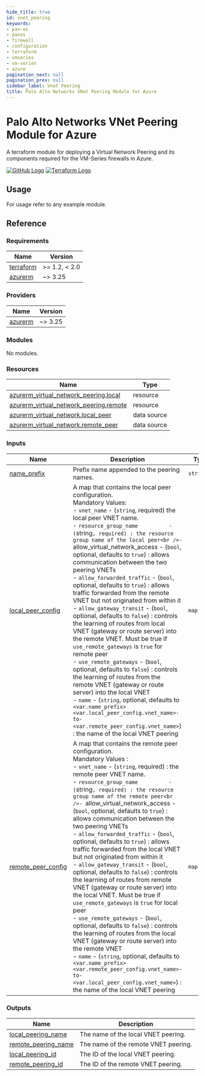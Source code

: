 ```yaml
---
hide_title: true
id: vnet_peering
keywords:
- pan-os
- panos
- firewall
- configuration
- terraform
- vmseries
- vm-series
- azure
pagination_next: null
pagination_prev: null
sidebar_label: Vnet Peering
title: Palo Alto Networks VNet Peering Module for Azure
---
```


# Palo Alto Networks VNet Peering Module for Azure

A terraform module for deploying a Virtual Network Peering and its components required for the VM-Series firewalls in Azure.

[![GitHub Logo](/img/view_on_github.png)](https://github.com/PaloAltoNetworks/terraform-azurerm-vmseries-modules/tree/main/modules/vnet_peering) [![Terraform Logo](/img/view_on_terraform_registry.png)](https://registry.terraform.io/modules/PaloAltoNetworks/vmseries-modules/azurerm/latest/submodules/vnet_peering)

## Usage

For usage refer to any example module.

## Reference
<!-- BEGINNING OF PRE-COMMIT-TERRAFORM DOCS HOOK -->
### Requirements

| Name | Version |
|------|---------|
| <a name="requirement_terraform"></a> [terraform](#requirement\_terraform) | >= 1.2, < 2.0 |
| <a name="requirement_azurerm"></a> [azurerm](#requirement\_azurerm) | ~> 3.25 |

### Providers

| Name | Version |
|------|---------|
| <a name="provider_azurerm"></a> [azurerm](#provider\_azurerm) | ~> 3.25 |

### Modules

No modules.

### Resources

| Name | Type |
|------|------|
| [azurerm_virtual_network_peering.local](https://registry.terraform.io/providers/hashicorp/azurerm/latest/docs/resources/virtual_network_peering) | resource |
| [azurerm_virtual_network_peering.remote](https://registry.terraform.io/providers/hashicorp/azurerm/latest/docs/resources/virtual_network_peering) | resource |
| [azurerm_virtual_network.local_peer](https://registry.terraform.io/providers/hashicorp/azurerm/latest/docs/data-sources/virtual_network) | data source |
| [azurerm_virtual_network.remote_peer](https://registry.terraform.io/providers/hashicorp/azurerm/latest/docs/data-sources/virtual_network) | data source |

### Inputs

| Name | Description | Type | Default | Required |
|------|-------------|------|---------|:--------:|
| <a name="input_name_prefix"></a> [name\_prefix](#input\_name\_prefix) | Prefix name appended to the peering names. | `string` | `""` | no |
| <a name="input_local_peer_config"></a> [local\_peer\_config](#input\_local\_peer\_config) | A map that contains the local peer configuration.<br />Mandatory Values: <br />- `vnet_name`                   - (`string`, required) the local peer VNET name.<br />- `resource_group_name          - (`string`, required) : the resource group name of the local peer<br />- `allow\_virtual\_network\_access - (`bool`, optional, defaults to `true`) : allows communication between the two peering VNETs<br />- `allow_forwarded_traffic`     - (`bool`, optional, defaults to `true`) : allows traffic forwarded from the remote VNET but not originated from within it<br />- `allow_gateway_transit`       - (`bool`, optional, defaults to `false`) : controls the learning of routes from local VNET (gateway or route server) into the remote VNET. Must be true if `use_remote_gateways` is `true` for remote peer<br />- `use_remote_gateways`         - (`bool`, optional, defaults to `false`) : controls the learning of routes from the remote VNET (gateway or route server) into the local VNET<br />- `name`                        - (`string`, optional, defaults to `<var.name_prefix><var.local_peer_config.vnet_name>-to-<var.remote_peer_config.vnet_name>`) : the name of the local VNET peering | `map(any)` | n/a | yes |
| <a name="input_remote_peer_config"></a> [remote\_peer\_config](#input\_remote\_peer\_config) | A map that contains the remote peer configuration.<br />Mandatory Values :<br />- `vnet_name`                   - (`string`, required) : the remote peer VNET name.<br />- `resource_group_name          - (`string`, required) : the resource group name of the remote peer<br />- `allow\_virtual\_network\_access - (`bool`, optional, defaults to `true`) : allows communication between the two peering VNETs<br />- `allow_forwarded_traffic`     - (`bool`, optional, defaults to `true`) : allows traffic forwarded from the local VNET but not originated from within it<br />- `allow_gateway_transit`       - (`bool`, optional, defaults to `false`) : controls the learning of routes from remote VNET (gateway or route server) into the local VNET. Must be true if `use_remote_gateways` is `true` for local peer<br />- `use_remote_gateways`         - (`bool`, optional, defaults to `false`) : controls the learning of routes from the local VNET (gateway or route server) into the remote VNET<br />- `name`                        - (`string`, optional, defaults to `<var.name_prefix><var.remote_peer_config.vnet_name>-to-<var.local_peer_config.vnet_name>`) : the name of the local VNET peering | `map(any)` | n/a | yes |

### Outputs

| Name | Description |
|------|-------------|
| <a name="output_local_peering_name"></a> [local\_peering\_name](#output\_local\_peering\_name) | The name of the local VNET peering. |
| <a name="output_remote_peering_name"></a> [remote\_peering\_name](#output\_remote\_peering\_name) | The name of the remote VNET peering. |
| <a name="output_local_peering_id"></a> [local\_peering\_id](#output\_local\_peering\_id) | The ID of the local VNET peering. |
| <a name="output_remote_peering_id"></a> [remote\_peering\_id](#output\_remote\_peering\_id) | The ID of the remote VNET peering. |
<!-- END OF PRE-COMMIT-TERRAFORM DOCS HOOK -->